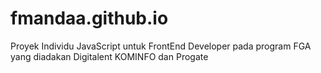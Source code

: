 # fmandaa.github.io
Proyek Individu JavaScript untuk FrontEnd Developer pada program FGA yang diadakan Digitalent KOMINFO dan Progate
